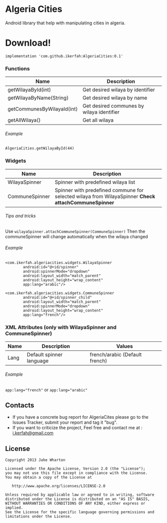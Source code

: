 # Algeria Cities


Android library that help with manipulating cities in algeria.


# Download!

```
implementation 'com.github.ikerfah:AlgeriaCities:0.1'
```
### Functions

| Name | Description |
| ------ | ------ |
| getWilayaById(int) | Get desired wilaya by identifier |
| getWilayaByName(String) | Get desired wilaya by name |
| getCommunesByWilayaId(int) | Get desired communes by wilaya identifier |
| getAllWilaya() | Get all wilaya |

###### Example
```AlgeriaCities.getWilayaById(44)```

### Widgets

| Name | Description |
| ------ | ------ |
| WilayaSpinner | Spinner with predefined wilaya list |
| CommuneSpinner | Spinner with predefined commune for selected wilaya from WilayaSpinner **Check attachCommuneSpinner** |

###### Tips and tricks 
Use ```wilayaSpinner.attachCommuneSpinner(CommuneSpinner)```
Then the communeSpinner will change automatically when the wilaya changed
###### Example

```
<com.ikerfah.algeriacities.widgets.WilayaSpinner
        android:id="@+id/spinner"
        android:spinnerMode="dropdown"
        android:layout_width="match_parent"
        android:layout_height="wrap_content"
        app:lang="arabic"/>

<com.ikerfah.algeriacities.widgets.CommuneSpinner
        android:id="@+id/spinner_child"
        android:layout_width="match_parent"
        android:spinnerMode="dropdown"
        android:layout_height="wrap_content"
        app:lang="french"/>
```

### XML Attributes (only with WilayaSpinner and CommuneSpinner)

| Name | Description | Values |
| ------ | ------ | ------ |
| Lang | Default spinner language | french/arabic (Default french) |
 
 ###### Example
```app:lang="french"```
or
```app:lang="arabic"```

## Contacts
* If you have a concrete bug report for AlgeriaCites please go to the Issues Tracker, submit your report and tag it "bug".
* If you want to criticize the project, Feel free and contact me at : i.kerfah@gmail.com




License
----

    Copyright 2013 Jake Wharton

    Licensed under the Apache License, Version 2.0 (the "License");
    you may not use this file except in compliance with the License.
    You may obtain a copy of the License at

       http://www.apache.org/licenses/LICENSE-2.0

    Unless required by applicable law or agreed to in writing, software
    distributed under the License is distributed on an "AS IS" BASIS,
    WITHOUT WARRANTIES OR CONDITIONS OF ANY KIND, either express or implied.
    See the License for the specific language governing permissions and
    limitations under the License.



